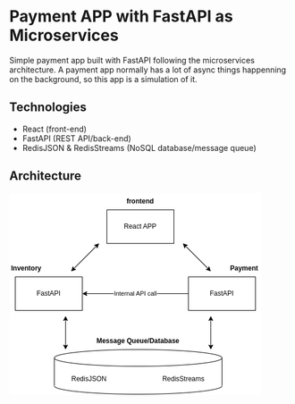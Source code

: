 # Payment APP with FastAPI as Microservices

Simple payment app built with FastAPI following the microservices architecture. A payment app normally has a lot of async things happenning on the background, so this app is a simulation of it.


## Technologies

- React (front-end)
- FastAPI (REST API/back-end)
- RedisJSON & RedisStreams (NoSQL database/message queue)


## Architecture

![Architecture Microservices](./docs/payment_app_fastapi_microservices.png) 
